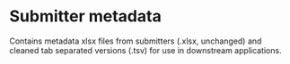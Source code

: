 # Submitter metadata
Contains metadata xlsx files from submitters (.xlsx, unchanged) and cleaned tab separated versions (.tsv) for use in downstream applications.
